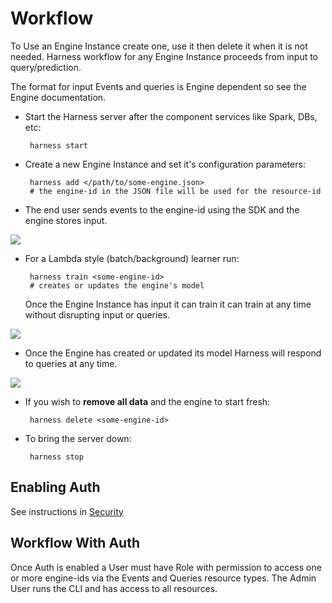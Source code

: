 # Workflow

To Use an Engine Instance create one, use it then delete it when it is not needed. Harness workflow for any Engine Instance proceeds from input to query/prediction.

The format for input Events and queries is Engine dependent so see the Engine documentation. 

 - Start the Harness server after the component services like Spark, DBs, etc:
        
        harness start 
         
 - Create a new Engine Instance and set it's configuration parameters:

        harness add </path/to/some-engine.json>
        # the engine-id in the JSON file will be used for the resource-id
                
 - The end user sends events to the engine-id using the SDK and the engine stores input.    
        
![](https://docs.google.com/drawings/d/e/2PACX-1vQNmHQRJXQq4GAQFxA2_8O4U6_XCXOfFa8i89H0Uyy3SXLo2ePxrnzewJhDW-CanGbz5ivSlo91wcmn/pub?w=1180&h=572)

 - For a Lambda style (batch/background) learner run:
    
        harness train <some-engine-id>
        # creates or updates the engine's model
        

    Once the Engine Instance has input it can train it can train at any time without disrupting input or queries.

![](https://docs.google.com/drawings/d/e/2PACX-1vTU8JJgRzfIawtzJW03SAmaf2lQiaFVbbPox19WJnyefXEmEn-P7ghHWhNZB9OIIL-DIw4oEZsES1Iq/pub?w=1180&h=572)

 - Once the Engine has created or updated its model Harness will respond to queries at any time.

![](https://docs.google.com/drawings/d/e/2PACX-1vS7BAt8974bgFtS0Do0qwn15WhhopBABKcSPVlbe-krMT4Ky49tJQT9OWuq2Zp9KX0JwAResMJshr9O/pub?w=1180&h=572)
    
 - If you wish to **remove all data** and the engine to start fresh:

        harness delete <some-engine-id>

 - To bring the server down:

        harness stop
        
## Enabling Auth

See instructions in [Security](security.md)
 
## Workflow With Auth   

Once Auth is enabled a User must have Role with permission to access one or more engine-ids via the Events and Queries resource types. The Admin User runs the CLI and has access to all resources.
